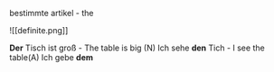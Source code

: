 bestimmte artikel - the 

![[definite.png]]


**Der** Tisch ist groß - The table is big (N)
Ich sehe **den** Tich - I see the table(A)
Ich gebe **dem** 